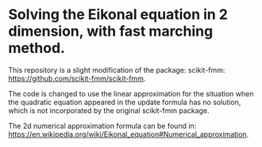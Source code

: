 # Solving the Eikonal equation in 2 dimension, with fast marching method.

This repository is a slight modification of the package: scikit-fmm: 
https://github.com/scikit-fmm/scikit-fmm.


The code is changed to use the linear approximation for the situation when the quadratic equation appeared in the update formula has no solution, which is not incorporated by the original scikit-fmm package. 

The 2d numerical approximation formula can be found in:
https://en.wikipedia.org/wiki/Eikonal_equation#Numerical_approximation.










